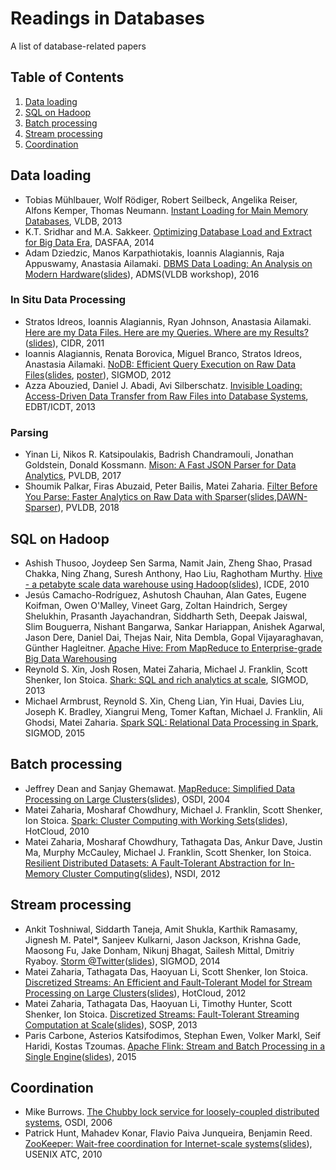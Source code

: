 # Readings in Databases
A list of database-related papers
## Table of Contents
1. [Data loading](#data-loading)
2. [SQL on Hadoop](#sql-on-hadoop)
3. [Batch processing](#batch-processing)
4. [Stream processing](#stream-processing)
5. [Coordination](#coordination)

## <a name="data-loading"> Data loading
 * Tobias Mühlbauer, Wolf Rödiger, Robert Seilbeck, Angelika Reiser, Alfons Kemper, Thomas Neumann. [Instant Loading for Main Memory Databases](http://www.vldb.org/pvldb/vol6/p1702-muehlbauer.pdf), VLDB, 2013
 * K.T. Sridhar and M.A. Sakkeer. [Optimizing Database Load and Extract for Big Data Era](https://link.springer.com/content/pdf/10.1007%2F978-3-319-05813-9_34.pdf), DASFAA, 2014
 * Adam Dziedzic, Manos Karpathiotakis, Ioannis Alagiannis, Raja Appuswamy, Anastasia Ailamaki. [DBMS Data Loading: An Analysis on Modern Hardware](http://www.adms-conf.org/2016/dziedzic_adms16.pdf)([slides](http://www.adms-conf.org/2016/loading-adms-presentation.pdf)), ADMS(VLDB workshop), 2016
### In Situ Data Processing
 * Stratos Idreos, Ioannis Alagiannis, Ryan Johnson, Anastasia Ailamaki. [Here are my Data Files. Here are my Queries. Where are my Results?](http://cidrdb.org/cidr2011/Papers/CIDR11_Paper7.pdf)([slides](http://cidrdb.org/cidr2011/Talks/CIDR11_Papa.pptx)), CIDR, 2011
 * Ioannis Alagiannis, Renata Borovica, Miguel Branco, Stratos Idreos, Anastasia Ailamaki. [NoDB: Efficient Query Execution on Raw Data Files](https://infoscience.epfl.ch/record/213746/files/nodb-cacm.pdf)([slides](http://renata.borovica-gajic.com/data/slides/sigmod2012_nodb.pdf), [poster](http://renata.borovica-gajic.com/data/poster/sigmod2012_nodb.pdf)), SIGMOD, 2012
 * Azza Abouzied, Daniel J. Abadi, Avi Silberschatz. [Invisible Loading: Access-Driven Data Transfer from Raw Files into Database Systems](https://openproceedings.org/2013/conf/edbt/AbouziedAS13.pdf), EDBT/ICDT, 2013
### Parsing
 * Yinan Li, Nikos R. Katsipoulakis, Badrish Chandramouli, Jonathan Goldstein, Donald Kossmann. [Mison: A Fast JSON Parser for Data Analytics](http://www.vldb.org/pvldb/vol10/p1118-li.pdf), PVLDB, 2017
 * Shoumik Palkar, Firas Abuzaid, Peter Bailis, Matei Zaharia. [Filter Before You Parse: Faster Analytics on Raw Data with Sparser](https://www.vldb.org/pvldb/vol11/p1576-palkar.pdf)([slides](https://www.slideshare.net/databricks/sparser-faster-parsing-of-unstructured-data-formats-in-apache-spark-with-firas-abuzaid-and-shoumik-palkar?from_action=save),[DAWN-Sparser](https://dawn.cs.stanford.edu/2018/08/07/sparser/)), PVLDB, 2018

## <a name="sql-on-hadoop"> SQL on Hadoop
 * Ashish Thusoo, Joydeep Sen Sarma, Namit Jain, Zheng Shao, Prasad Chakka, Ning Zhang, Suresh Anthony, Hao Liu, Raghotham Murthy. [Hive - a petabyte scale data warehouse using Hadoop](papers/2010-Hive.pdf)([slides](slides/Hive-Raghotham%20Murthy.pdf)), ICDE, 2010
 * 	Jesús Camacho-Rodríguez, Ashutosh Chauhan, Alan Gates, Eugene Koifman, Owen O'Malley, Vineet Garg, Zoltan Haindrich, Sergey Shelukhin, Prasanth Jayachandran, Siddharth Seth, Deepak Jaiswal, Slim Bouguerra, Nishant Bangarwa, Sankar Hariappan, Anishek Agarwal, Jason Dere, Daniel Dai, Thejas Nair, Nita Dembla, Gopal Vijayaraghavan, Günther Hagleitner. [Apache Hive: From MapReduce to Enterprise-grade Big Data Warehousing](papers/2019-Hive.pdf)
 * Reynold S. Xin, Josh Rosen, Matei Zaharia, Michael J. Franklin, Scott Shenker, Ion Stoica. [Shark: SQL and rich analytics at scale](papers/2013-Shark.pdf), SIGMOD, 2013
 * Michael Armbrust, Reynold S. Xin, Cheng Lian, Yin Huai, Davies Liu, Joseph K. Bradley, Xiangrui Meng, Tomer Kaftan, Michael J. Franklin, Ali Ghodsi, Matei Zaharia. [Spark SQL: Relational Data Processing in Spark](papers/2015-Spark%20SQL.pdf), SIGMOD, 2015

## <a name="batch-processing"> Batch processing
 * Jeffrey Dean and Sanjay Ghemawat. [MapReduce: Simplified Data Processing on Large Clusters](papers/2004-MapReduce.pdf)([slides](slides/MapReduce-Jeff%20Dean.ppt)), OSDI, 2004
 * Matei Zaharia, Mosharaf Chowdhury, Michael J. Franklin, Scott Shenker, Ion Stoica. [Spark: Cluster Computing with Working Sets](papers/2010-Spark.pdf)([slides](slides/Spark-Zaharia.pdf)), HotCloud, 2010
 * Matei Zaharia, Mosharaf Chowdhury, Tathagata Das, Ankur Dave, Justin Ma, Murphy McCauley, Michael J. Franklin, Scott Shenker, Ion Stoica. [Resilient Distributed Datasets: A Fault-Tolerant Abstraction for In-Memory Cluster Computing](papers/2012-RDD.pdf)([slides](slides/RDD-zaharia.pdf)), NSDI, 2012

## <a name="stream-processing"> Stream processing
 * Ankit Toshniwal, Siddarth Taneja, Amit Shukla, Karthik Ramasamy, Jignesh M. Patel*, Sanjeev Kulkarni, Jason Jackson, Krishna Gade, Maosong Fu, Jake Donham, Nikunj Bhagat, Sailesh Mittal, Dmitriy Ryaboy. [Storm @Twitter](papers/2014-Storm.pdf)([slides](slides/Storm-Karthik%20Ramasamy.pdf)), SIGMOD, 2014
 * Matei Zaharia, Tathagata Das, Haoyuan Li, Scott Shenker, Ion Stoica. [Discretized Streams: An Efficient and Fault-Tolerant Model for
Stream Processing on Large Clusters](papers/2012-Spark%20Streaming.pdf)([slides](slides/Spark%20Streaming-Zaharia.pdf)), HotCloud, 2012
 * Matei Zaharia, Tathagata Das, Haoyuan Li, Timothy Hunter, Scott Shenker, Ion Stoica. [Discretized Streams: Fault-Tolerant Streaming Computation at Scale](papers/2013-Spark%20Streaming.pdf)([slides](slides/Spark%20Streaming-Tathagata%20Das(SOSP).pptx)), SOSP, 2013
 * Paris Carbone, Asterios Katsifodimos, Stephan Ewen, Volker Markl, Seif Haridi, Kostas Tzoumas. [Apache Flink: Stream and Batch Processing in a Single Engine](papers/2015-Flink.pdf)([slides](slides/Flink-Paris%20Carbone.pdf)), 2015

## <a name="coordination"> Coordination
 * Mike Burrows. [The Chubby lock service for loosely-coupled distributed systems](papers/2006-Chubby.pdf), OSDI, 2006
 * Patrick Hunt, Mahadev Konar, Flavio Paiva Junqueira, Benjamin Reed. [ZooKeeper: Wait-free coordination for Internet-scale systems](papers/2010-Zookeeper.pdf)([slides](slides/Zookeeper-Benjamin%20Reed.pdf)), USENIX ATC, 2010

